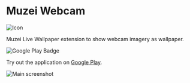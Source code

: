 Muzei Webcam
============

![Icon][3]

Muzei Live Wallpaper extension to show webcam imagery as wallpaper.

![Google Play Badge][4]

Try out the application on [Google Play][2].

![Main screenshot][1]

[1]: https://lh3.ggpht.com/NDPn3uoUN1b0AE-e2vKRZk1b8JM3jvZhtckcqer9vfhIpv5vAyenJ9Cepo3oOSfFjjc=h900
[2]: https://play.google.com/store/apps/details?id=net.luxteam.muzeiwebcam
[3]: https://lh5.ggpht.com/N6pBKpo4JHCrDbQ25Ohxx_8M6wVtMg9DaJjW_q0cbTswy7lxV69k7oM9D4H6rNa75Q=w512
[4]: https://developer.android.com/images/brand/en_app_rgb_wo_60.png
